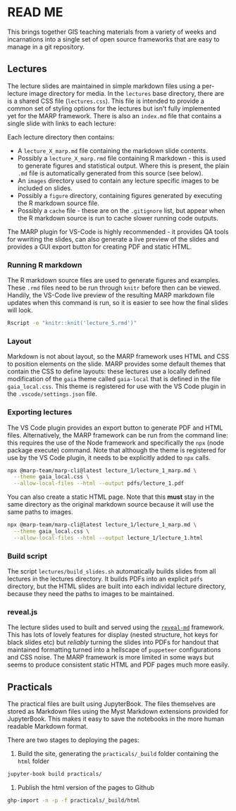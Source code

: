 # READ ME

This brings together GIS teaching materials from a variety of weeks and incarnations
into a single set of open source frameworks that are easy to manage in a git repository.

## Lectures

The lecture slides are maintained in simple markdown files using a per-lecture image
directory for media. In the `lectures` base directory, there are is a shared CSS file
(`lectures.css`). This file is intended to provide a common set of styling options for
the lectures but isn't fully implemented yet for the MARP framework. There is also an
`index.md` file that contains a single slide with links to each lecture:

Each lecture directory then contains:

* A `lecture_X_marp.md` file containing the markdown slide contents.
* Possibly a `lecture_X_marp.rmd` file containing R markdown - this is used to generate
  figures and statistical output. Where this is present, the plain `.md` file is
  automatically generated from this source (see below).
* An `images` directory used to contain any lecture specific images to be included on
  slides.
* Possibly a `figure` directory, containing figures generated by executing the R
  markdown source file.
* Possibly a `cache` file - these are on the `.gitignore` list, but appear when the R
  markdown source is run to cache slower running code outputs.

The MARP plugin for VS-Code is highly recommended - it provides QA tools for wwriting
the slides, can also generate a live preview of the slides and provides a GUI export
button for creating PDF and static HTML.

### Running R markdown

The R markdown source files are used to generate figures and examples. These `.rmd`
files need to be run through `knitr` before then can be viewed. Handily, the VS-Code
live preview of the resulting MARP markdown file updates when this command is run, so it
is easier to see how the final slides will look.

```sh
Rscript -e "knitr::knit('lecture_5.rmd')"
```

### Layout

Markdown is not about layout, so the MARP framework uses HTML and CSS to position
elements on the slide. MARP provides some default themes that contain the CSS to define
layouts: these lectures use a locally defined modification of the `gaia` theme called
`gaia-local` that is defined in the file `gaia_local.css`. This theme is registered for
use with the VS Code plugin in the `.vscode/settings.json` file.

### Exporting lectures

The VS Code plugin provides an export button to generate PDF and HTML files.
Alternatively, the MARP framework can be run from the command line: this requires the
use of the Node framework and specifically the `npx` (node package execute) command.
Note that although the theme is registered for use by the VS Code plugin, it needs to be
explicitly added to `npx` calls.

```sh
npx @marp-team/marp-cli@latest lecture_1/lecture_1_marp.md \
  --theme gaia_local.css \
  --allow-local-files --html --output pdfs/lecture_1.pdf
```

You can also create a static HTML page. Note that this **must** stay in the same
directory as the original markdown source because it will use the same paths to images.

```bash
npx @marp-team/marp-cli@latest lecture_1/lecture_1_marp.md \
  --theme gaia_local.css \
  --allow-local-files --html --output lecture_1/lecture_1.html
```

### Build script

The script `lectures/build_slides.sh` automatically builds slides from all lectures in
the lectures directory. It builds PDFs into an explicit `pdfs` directory, but the HTML
slides are built into each individal lecture directory, because they need the paths to
images to be maintained.

### reveal.js

The lecture slides used to built and served using the
[`reveal-md`](https://github.com/webpro/reveal-md) framework. This has lots of lovely
features for display (nested structure, hot keys for black slides etc) but _reliably_
turning the slides into PDFs for handout that maintained formatting turned into a
hellscape of `puppeteer` configurations and CSS noise. The MARP framework is more
limited in some ways but seems to produce consistent static HTML and PDF pages much more
easily.

## Practicals

The practical files are built using JupyterBook. The files themselves are stored as
Markdown files using the Myst Markdown extensions provided for JupyterBook. This makes
it easy to save the notebooks in the more human readable Markdown format.

There are two stages to deploying the pages:

1. Build the site, generating the `practicals/_build` folder containing the `html`
   folder

```bash
jupyter-book build practicals/
```

1. Publish the html version of the pages to Github

```bash
ghp-import -n -p -f practicals/_build/html
```
